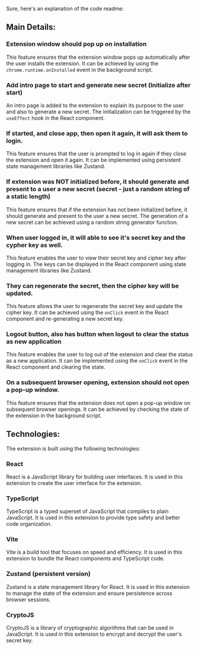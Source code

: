 Sure, here's an explanation of the code readme:

## Main Details:

### Extension window should pop up on installation

This feature ensures that the extension window pops up automatically after the user installs the extension. It can be achieved by using the `chrome.runtime.onInstalled` event in the background script.

### Add intro page to start and generate new secret (Initialize after start)

An intro page is added to the extension to explain its purpose to the user and also to generate a new secret. The initialization can be triggered by the `useEffect` hook in the React component.

### If started, and close app, then open it again, it will ask them to login.

This feature ensures that the user is prompted to log in again if they close the extension and open it again. It can be implemented using persistent state management libraries like Zustand.

### If extension was NOT initialized before, it should generate and present to a user a new secret (secret - just a random string of a static length)

This feature ensures that if the extension has not been initialized before, it should generate and present to the user a new secret. The generation of a new secret can be achieved using a random string generator function.

### When user logged in, it will able to see it's secret key and the cypher key as well.

This feature enables the user to view their secret key and cipher key after logging in. The keys can be displayed in the React component using state management libraries like Zustand.

### They can regenerate the secret, then the cipher key will be updated.

This feature allows the user to regenerate the secret key and update the cipher key. It can be achieved using the `onClick` event in the React component and re-generating a new secret key.

### Logout button, also has button when logout to clear the status as new application

This feature enables the user to log out of the extension and clear the status as a new application. It can be implemented using the `onClick` event in the React component and clearing the state.

### On a subsequent browser opening, extension should not open a pop-up window.

This feature ensures that the extension does not open a pop-up window on subsequent browser openings. It can be achieved by checking the state of the extension in the background script.

## Technologies:

The extension is built using the following technologies:

### React

React is a JavaScript library for building user interfaces. It is used in this extension to create the user interface for the extension.

### TypeScript

TypeScript is a typed superset of JavaScript that compiles to plain JavaScript. It is used in this extension to provide type safety and better code organization.

### Vite

Vite is a build tool that focuses on speed and efficiency. It is used in this extension to bundle the React components and TypeScript code.

### Zustand (persistent version)

Zustand is a state management library for React. It is used in this extension to manage the state of the extension and ensure persistence across browser sessions.

### CryptoJS

CryptoJS is a library of cryptographic algorithms that can be used in JavaScript. It is used in this extension to encrypt and decrypt the user's secret key.
